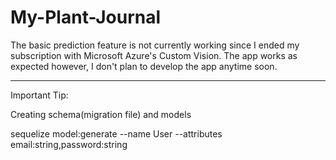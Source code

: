 # My-Plant-Journal

The basic prediction feature is not currently working since I ended my subscription with Microsoft Azure's Custom Vision. The app works as expected however, I don't plan to develop the app anytime soon.


------------------------------------------------------------------------------------------------------------------------------

Important Tip:

Creating schema(migration file) and models

sequelize model:generate --name User --attributes email:string,password:string
